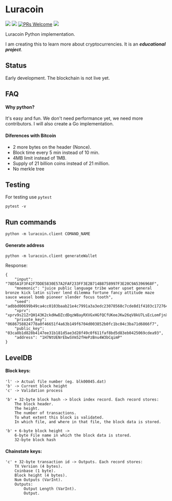 # Luracoin
![](https://travis-ci.com/luracoin/luracoin-python.svg?branch=master)
![](https://img.shields.io/badge/code%20style-black-000000.svg)
[![PRs Welcome](https://img.shields.io/badge/PRs-welcome-brightgreen.svg?style=flat-square)](http://makeapullrequest.com)
![](https://img.shields.io/badge/status-in%20development-red.svg)

Luracoin Python implementation.

I am creating this to learn more about cryptocurrencies. It is an __*educational project*__.

## Status
Early development. The blockchain is not live yet.


## FAQ
#### Why python?
It's easy and fun. We don't need performance yet, we need more contributors. I will also create a Go implementation.

#### Diferences with Bitcoin 
- 2 more bytes on the header (Nonce).  
- Block time every 5 min instead of 10 min.  
- 4MB limit instead of 1MB.
- Supply of 21 billion coins instead of 21 million.
- No merkle tree


## Testing
For testing use ```pytest```
```shell
pytest -v
```

## Run commands
```
python -m luracoin.client COMAND_NAME
```

#### Generate address

```
python -m luracoin.client generateWallet
```

Response:
```
{
    "input": "78D5A1F3F42F7DDE5830E57A2FAF233FF3E2B714B8758997F3E20C9A5396968F",
    "mnemonic": "juice public language tribe water upset general bronze kick latin silver lend dilemma fortune fancy attitude maze sauce weasel bomb pioneer slender focus tooth",
    "seed": "adbbd00699b49ca4cc0103baab21e4c7991a3a3edc23078568c7cde8d1f4103c1727644f7f4e45e5277948485e74ae32048ea37db07f340cf0e6e24314cd02b9",
    "xprv": "xprv9s21ZrQH143K2ckdHwDZcdDqzW8ayRXVGxHGfQCfUKeeJKw26qV8kU7LsEcLomFjnXCBzQVEsBvMxVYQ1yjBz7S2QQ4DCXSYj6LFs7cc366",
    "private_key": "0686758824778a0f46651f4a63b149f6704d003852b0fc1bc04c3ba71d6866f7",
    "public_key": "03ca8b1d828b4147ee31b181d5ae3d28f49c0f611faf8bd5d83eb0425069cdea93",
    "address": "1H7NtUENrEbwSVm52fHePzBnu4W3bCqimP"
}
```

## LevelDB 

#### Block keys:

```
'l' -> Actual file number (eg. blk00045.dat)  
'b' -> Current block height
'c' -> Validation process

'b' + 32-byte block hash -> block index record. Each record stores:  
	The block header.  
	The height.  
	The number of transactions.  
	To what extent this block is validated.  
	In which file, and where in that file, the block data is stored.

'b' + 6-byte block height -> 
	6-byte File name in which the block data is stored.
	32-byte block hash
```
  

#### Chainstate keys:

```
'c' + 32-byte transaction id -> Outputs. Each record stores:  
    TX Version (4 bytes).
    Coinbase (1 byte).
    Block height (4 bytes).
    Num Outputs (VarInt).
    Outputs:
        Output Length (VarInt).
        Output.

```
